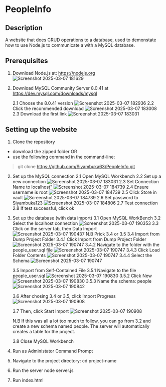 # PeopleInfo
## Description

A website that does CRUD operations to a database, used to demonstate how to use Node.js to communicate a with a MySQL database.

## Prerequisites 

1. Download Node.js at: https://nodejs.org
     ![Screenshot 2025-03-07 181629](https://github.com/user-attachments/assets/59f09a2b-2ac1-4420-824c-ac6c9f61508f)

2. Download MySQL Community Server 8.0.41 at https://dev.mysql.com/downloads/mysql
   
   2.1 Choose the 8.0.41 version
   ![Screenshot 2025-03-07 182936](https://github.com/user-attachments/assets/f3e59213-5238-41e0-bf47-c0f61d0be238)
   2.2 Click the recommended download
   ![Screenshot 2025-03-07 183008](https://github.com/user-attachments/assets/00e96090-4d14-4256-a704-620231dba7cf)
   2.3 Download the first link
   ![Screenshot 2025-03-07 183031](https://github.com/user-attachments/assets/2da62bdf-41bd-478f-b59f-928c6c42b7c2)

## Setting up the website

1. Clone the repository

* download the zipped folder OR
* use the following command in the command-line:
> git clone https://github.com/Siyambuka63/PeopleInfo.git

2. Set up the MySQL connection
   2.1 Open MySQL Workbench
   2.2 Set up a new connection
   ![Screenshot 2025-03-07 183031](https://github.com/user-attachments/assets/6a4aaf02-99ff-4ff2-8312-c12a96a04167)
   2.3 Set Connection Name to localhost"
   ![Screenshot 2025-03-07 184739](https://github.com/user-attachments/assets/6ccd8e2a-dae0-484a-9991-b27eef1770af)
   2.4 Ensure username is root
   ![Screenshot 2025-03-07 184739](https://github.com/user-attachments/assets/ab130ca4-b2ab-4101-bfcf-73d678591135)
   2.5 Click Store in vault
   ![Screenshot 2025-03-07 184739](https://github.com/user-attachments/assets/7b5e700e-754a-4982-a1ea-6c237a2fa6c0)
   2.6 Set password to Siyambuka123
   ![Screenshot 2025-03-07 184806](https://github.com/user-attachments/assets/5b362721-c5ea-45a4-aa7d-abc67ab69741)
   2.7 Test connection
   2.8 If test successful, click ok

3. Set up the database (with data import)
   3.1 Open MySQL WorkBench
   3.2 Select the localhost connection
   ![Screenshot 2025-03-07 190353](https://github.com/user-attachments/assets/5d8de716-bb0e-4881-95b1-aa12d2f89a2f)
   3.3 Click on the server tab, then Data Import
   ![Screenshot 2025-03-07 190437](https://github.com/user-attachments/assets/bf2144b7-df73-47f0-b5b2-9108a08bb0f7)
   N.B Prick 3.4 or 3.5
   3.4 Import from Dump Project Folder
       3.4.1 Click Import from Dump Project Folder
       ![Screenshot 2025-03-07 190747](https://github.com/user-attachments/assets/22c18de0-b0a5-476c-ba06-77c01081d6e2)
       3.4.2 Navigate to the folder with the people_user.sql file
       ![Screenshot 2025-03-07 190747](https://github.com/user-attachments/assets/94a96d38-9984-49b1-a635-c8a0da7fc7e2)
       3.4.3 Click Load Folder Contents
        ![Screenshot 2025-03-07 190747](https://github.com/user-attachments/assets/d9176af8-b07e-4473-9097-de074371b8b1)
       3.4.4 Select the Schema
       ![Screenshot 2025-03-07 190747](https://github.com/user-attachments/assets/c7df6b3b-71c5-4c4b-a31e-1e5faff57ec6)

   3.5 Import from Self-Contained File
       3.5.1 Navigate to the file people_user.sql
       ![Screenshot 2025-03-07 190830](https://github.com/user-attachments/assets/5155b715-e503-421a-836a-19b9e42cc74c)
       3.5.2 Click New
       ![Screenshot 2025-03-07 190830](https://github.com/user-attachments/assets/1eae4d40-a718-4bef-a5b7-2770f340a5ed)
       3.5.3 Name the schema: people
       ![Screenshot 2025-03-07 190842](https://github.com/user-attachments/assets/376a0bf4-f092-410b-8a04-ede0272ac3a7)

   3.6 After chosing 3.4 or 3.5, click Import Progress
   ![Screenshot 2025-03-07 190908](https://github.com/user-attachments/assets/1d516465-9a38-4525-bfeb-a01339394b05)

   3.7 Then, click Start Import
   ![Screenshot 2025-03-07 190908](https://github.com/user-attachments/assets/9c0eb39c-808d-4319-a978-e5511b99b73e)

   N.B If this was all a lot too much to follow, you can go from 3.2 and create a new schema named people. The server will automatically creates a table for the project. 

   3.8 Close MySQL Workbench

4. Run as Administator Command Prompt
   
5. Navigate to the project directory:
   cd project-name

6. Run the server
   node server.js

7. Run index.html
   
